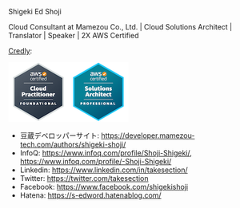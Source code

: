 Shigeki Ed Shoji

Cloud Consultant at Mamezou Co., Ltd. | Cloud Solutions Architect | Translator | Speaker | 2X AWS Certified

[Credly](https://www.credly.com/users/username.835c802c/badges): 

![2x AWS Certified](2x-aws-certified.png)

* 豆蔵デベロッパーサイト: https://developer.mamezou-tech.com/authors/shigeki-shoji/
* InfoQ: https://www.infoq.com/profile/Shoji-Shigeki/, https://www.infoq.com/profile/-Shoji-Shigeki/
* Linkedin: https://www.linkedin.com/in/takesection/
* Twitter: https://twitter.com/takesection
* Facebook: https://www.facebook.com/shigekishoji
* Hatena: https://s-edword.hatenablog.com/
